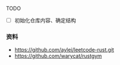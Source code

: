 TODO
- [ ] 初始化仓库内容、确定结构

### 资料
- https://github.com/aylei/leetcode-rust.git
- https://github.com/warycat/rustgym